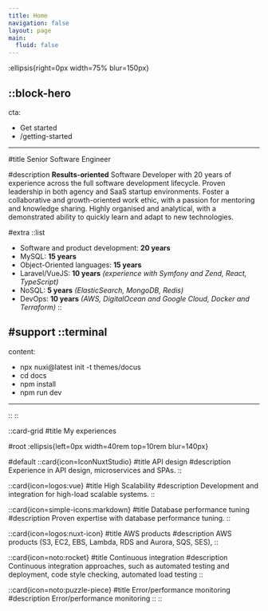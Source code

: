 ```yaml
---
title: Home
navigation: false
layout: page
main:
  fluid: false
---
```


:ellipsis{right=0px width=75% blur=150px}

::block-hero
---
cta:
  - Get started
  - /getting-started
---

#title
Senior Software Engineer

#description
**Results-oriented** Software Developer with 20 years of experience across the full software development lifecycle. Proven leadership in both agency and SaaS startup environments. Foster a collaborative and growth-oriented work ethic, with a passion for mentoring and knowledge sharing. Highly organised and analytical, with a demonstrated ability to quickly learn and adapt to new technologies.

#extra
  ::list
  - Software and product development: **20 years**
  - MySQL: **15 years**
  - Object-Oriented languages: **15 years**
  - Laravel/VueJS: **10 years** *(experience with Symfony and Zend, React, TypeScript)*
  - NoSQL: **5 years** *(ElasticSearch, MongoDB, Redis)*
  - DevOps: **10 years** *(AWS, DigitalOcean and Google Cloud, Docker and Terraform)*
  ::

#support
  ::terminal
  ---
  content:
  - npx nuxi@latest init -t themes/docus
  - cd docs
  - npm install
  - npm run dev
  ---
  ::
::

::card-grid
#title
My experiences

#root
:ellipsis{left=0px width=40rem top=10rem blur=140px}

#default
  ::card{icon=IconNuxtStudio}
  #title
  API design
  #description
  Experience in API design, microservices and SPAs.
  ::

  ::card{icon=logos:vue}
  #title
  High Scalability
  #description
  Development and integration for high-load scalable systems.
  ::

  ::card{icon=simple-icons:markdown}
  #title
  Database performance tuning
  #description
  Proven expertise with database performance tuning.
  ::

  ::card{icon=logos:nuxt-icon}
  #title
  AWS products
  #description
  AWS products (S3, EC2, EBS, Lambda, RDS and Aurora, SQS, SES),
  ::

  ::card{icon=noto:rocket}
  #title
  Continuous integration
  #description
  Continuous integration approaches, such as automated testing and deployment, code style checking, automated load testing
  ::

  ::card{icon=noto:puzzle-piece}
  #title
  Error/performance monitoring
  #description
  Error/performance monitoring
  ::
::
